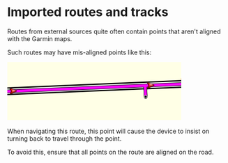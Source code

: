 # Imported routes and tracks

Routes from external sources quite often contain points that aren't aligned with the Garmin maps.

Such routes may have mis-aligned points like this:

![Mis-aligned point](imgs/mis-aligned-point.png "Mis-aligned point")


When navigating this route, this point will cause the device to insist on turning back to travel through the point.

To avoid this, ensure that all points on the route are aligned on the road.
